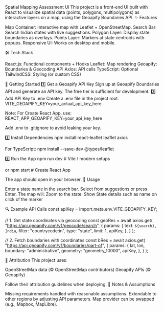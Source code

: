 Spatial Mapping Assessment UI
This project is a front-end UI built with React to visualize spatial data (points, polygons, multipolygons) as interactive layers on a map, using the Geoapify Boundaries API.
✨ Features

Map Container: Interactive map with Leaflet + OpenStreetMap.
Search Bar: Search Indian states with live suggestions.
Polygon Layer: Display state boundaries as overlays.
Points Layer: Markers at state centroids with popups.
Responsive UI: Works on desktop and mobile.

🛠 Tech Stack

React.js: Functional components + Hooks
Leaflet: Map rendering
Geoapify: Boundaries & Geocoding API
Axios: API calls
TypeScript: Optional
TailwindCSS: Styling (or custom CSS)

🚀 Getting Started
1️⃣ Get a Geoapify API Key
Sign up at Geoapify Boundaries API and generate an API key. The free tier is sufficient for development.
2️⃣ Add API Key to .env
Create a .env file in the project root:
VITE_GEOAPIFY_KEY=your_actual_api_key_here


Note: For Create React App, use:
REACT_APP_GEOAPIFY_KEY=your_api_key_here

Add .env to .gitignore to avoid leaking your key.

3️⃣ Install Dependencies
npm install react-leaflet leaflet axios

For TypeScript:
npm install --save-dev @types/leaflet

4️⃣ Run the App
npm run dev  # Vite / modern setups

or
npm start  # Create React App

The app should open in your browser.
📌 Usage

Enter a state name in the search bar.
Select from suggestions or press Enter.
The map will:
Zoom to the state.
Show State details such as name on click of the marker



🔍 Example API Calls
const apiKey = import.meta.env.VITE_GEOAPIFY_KEY;

// 1. Get state coordinates via geocoding
const geoRes = await axios.get(
  "https://api.geoapify.com/v1/geocode/search",
  {
    params: {
      text: `${search}, India`,
      filter: "countrycode:in",
      type: "state",
      limit: 1,
      apiKey,
    },
  }
);

// 2. Fetch boundaries with coordinates
const bRes = await axios.get(
  "https://api.geoapify.com/v1/boundaries/part-of",
  {
    params: {
      lat,
      lon,
      boundary: "administrative",
      geometry: "geometry_10000",
      apiKey,
    },
  }
);

📜 Attribution
This project uses:

OpenStreetMap data (© OpenStreetMap contributors)
Geoapify APIs (© Geoapify)

Follow their attribution guidelines when deploying.
📌 Notes & Assumptions

Missing requirements handled with reasonable assumptions.
Extendable to other regions by adjusting API parameters.
Map provider can be swapped (e.g., Mapbox, MapLibre).
